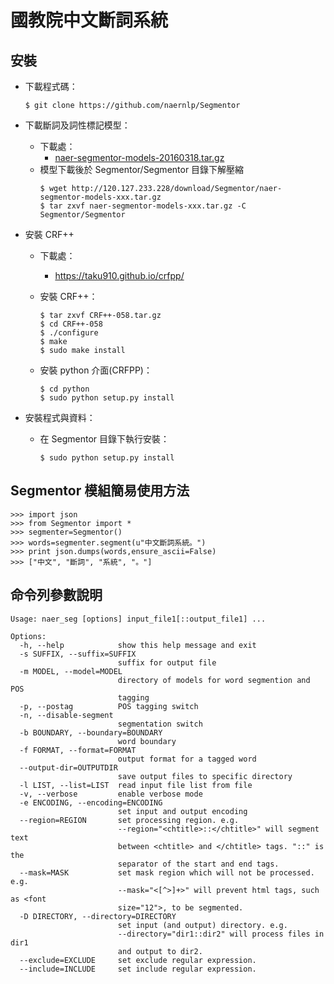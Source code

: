# 國教院中文斷詞系統

## 安裝
* 下載程式碼：

	```$ git clone https://github.com/naernlp/Segmentor```
    
* 下載斷詞及詞性標記模型：
	* 下載處：
		* [naer-segmentor-models-20160318.tar.gz](http://120.127.233.228/download/Segmentor/naer-segmentor-models-20160318.tar.gz)
	* 模型下載後於 Segmentor/Segmentor 目錄下解壓縮
		```
		$ wget http://120.127.233.228/download/Segmentor/naer-segmentor-models-xxx.tar.gz
		$ tar zxvf naer-segmentor-models-xxx.tar.gz -C Segmentor/Segmentor
		```
* 安裝 CRF++
	* 下載處：
		* https://taku910.github.io/crfpp/
	* 安裝 CRF++：
		```
		$ tar zxvf CRF++-058.tar.gz
		$ cd CRF++-058
		$ ./configure
		$ make
		$ sudo make install
		```
	* 安裝 python 介面(CRFPP)：
		
		```
		$ cd python
		$ sudo python setup.py install
		```
*  安裝程式與資料：
	* 在 Segmentor 目錄下執行安裝：

	    ```
	    $ sudo python setup.py install
	    ```

## Segmentor 模組簡易使用方法
```
>>> import json
>>> from Segmentor import *
>>> segmenter=Segmentor()
>>> words=segmenter.segment(u"中文斷詞系統。")
>>> print json.dumps(words,ensure_ascii=False)
>>> ["中文", "斷詞", "系統", "。"]
```
	    
## 命令列參數說明
```
Usage: naer_seg [options] input_file1[::output_file1] ...

Options:
  -h, --help            show this help message and exit
  -s SUFFIX, --suffix=SUFFIX
                        suffix for output file
  -m MODEL, --model=MODEL
                        directory of models for word segmention and POS
                        tagging
  -p, --postag          POS tagging switch
  -n, --disable-segment
                        segmentation switch
  -b BOUNDARY, --boundary=BOUNDARY
                        word boundary
  -f FORMAT, --format=FORMAT
                        output format for a tagged word
  --output-dir=OUTPUTDIR
                        save output files to specific directory
  -l LIST, --list=LIST  read input file list from file
  -v, --verbose         enable verbose mode
  -e ENCODING, --encoding=ENCODING
                        set input and output encoding
  --region=REGION       set processing region. e.g.
                        --region="<chtitle>::</chtitle>" will segment text
                        between <chtitle> and </chtitle> tags. "::" is the
                        separator of the start and end tags.
  --mask=MASK           set mask region which will not be processed. e.g.
                        --mask="<[^>]+>" will prevent html tags, such as <font
                        size="12">, to be segmented.
  -D DIRECTORY, --directory=DIRECTORY
                        set input (and output) directory. e.g.
                        --directory="dir1::dir2" will process files in dir1
                        and output to dir2.
  --exclude=EXCLUDE     set exclude regular expression.
  --include=INCLUDE     set include regular expression.
```
